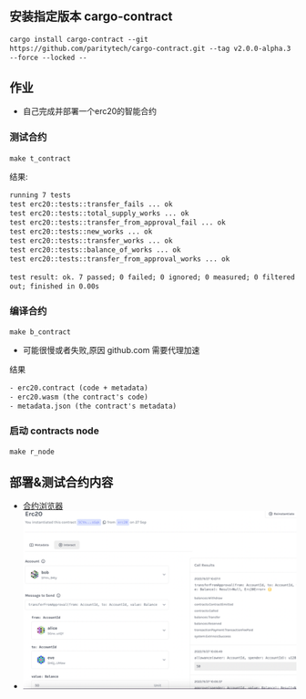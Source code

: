 #

## 安装指定版本 cargo-contract

```
cargo install cargo-contract --git https://github.com/paritytech/cargo-contract.git --tag v2.0.0-alpha.3 --force --locked --
```

## 作业

- 自己完成并部署一个erc20的智能合约

### 测试合约

`make t_contract`

结果:

```
running 7 tests
test erc20::tests::transfer_fails ... ok
test erc20::tests::total_supply_works ... ok
test erc20::tests::transfer_from_approval_fail ... ok
test erc20::tests::new_works ... ok
test erc20::tests::transfer_works ... ok
test erc20::tests::balance_of_works ... ok
test erc20::tests::transfer_from_approval_works ... ok

test result: ok. 7 passed; 0 failed; 0 ignored; 0 measured; 0 filtered out; finished in 0.00s

```

### 编译合约

`make b_contract`

- 可能很慢或者失败,原因 github.com 需要代理加速

结果

```
- erc20.contract (code + metadata)
- erc20.wasm (the contract's code)
- metadata.json (the contract's metadata)
```

### 启动 contracts node

`make r_node`

## 部署&测试合约内容

- [合约浏览器](https://contracts-ui.substrate.io/)
- ![test](./test.png)
